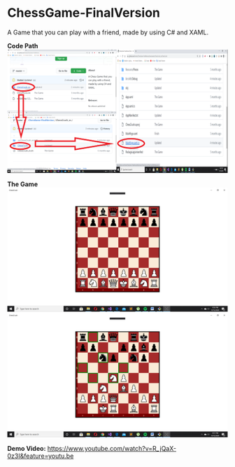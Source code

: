    # ChessGame-FinalVersion
   A Game that you can play with a friend, made by using C# and XAML.
   
   **Code Path**
![Image of Path](https://github.com/Hodosi/ChessGame-FinalVersion/blob/master/readmeResources/ChessCodePath.png)

   **The Game**
![Image of Game](https://github.com/Hodosi/ChessGame-FinalVersion/blob/master/readmeResources/StartPosition.png)
![Image of Game](https://github.com/Hodosi/ChessGame-FinalVersion/blob/master/readmeResources/GamePosition.png)

   **Demo Video:**
https://www.youtube.com/watch?v=R_jQaX-0z3I&feature=youtu.be
                                    
